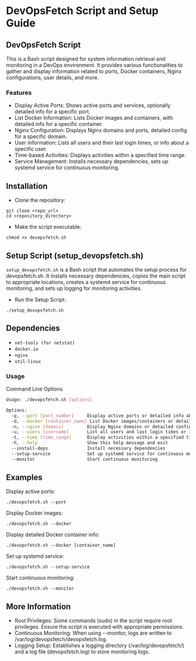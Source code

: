 # DevOpsFetch Script and Setup Guide

## DevOpsFetch Script 
This is a Bash script designed for system information retrieval and monitoring in a DevOps environment. It provides various functionalities to gather and display information related to ports, Docker containers, Nginx configurations, user details, and more.

### Features 
- Display Active Ports: Shows active ports and services, optionally detailed info for a specific port.
- List Docker Information: Lists Docker images and containers, with detailed info for a specific container.
- Nginx Configuration: Displays Nginx domains and ports, detailed config for a specific domain.
- User Information: Lists all users and their last login times, or info about a specific user.
- Time-based Activities: Displays activities within a specified time range.
- Service Management: Installs necessary dependencies, sets up systemd service for continuous monitoring.

## Installation
- Clone the repository:
```
git clone <repo_url>
cd <repository_directory>
```
- Make the script executable:
```
chmod +x devopsfetch.sh
```

## Setup Script (setup_devopsfetch.sh)
`setup_devopsfetch.sh` is a Bash script that automates the setup process for devopsfetch.sh. It installs necessary dependencies, copies the main script to appropriate locations, creates a systemd service for continuous monitoring, and sets up logging for monitoring activities.

- Run the Setup Script:
```
./setup_devopsfetch.sh
```

## Dependencies
- `net-tools (for netstat)`
- `docker.io`
- `nginx`
- `util-linux`





### Usage
Command Line Options 
```bash
Usage: ./devopsfetch.sh [options]

Options:
  -p, --port [port_number]     Display active ports or detailed info about a specific port
  -d, --docker [container_name] List Docker images/containers or detailed info about a specific container
  -n, --nginx [domain]         Display Nginx domains or detailed config for a specific domain
  -u, --users [username]       List all users and last login times or info about a specific user
  -t, --time [time_range]      Display activities within a specified time range
  -h, --help                   Show this help message and exit
  --install-deps               Install necessary dependencies
  --setup-service              Set up systemd service for continuous monitoring
  --monitor                    Start continuous monitoring
```


## Examples
Display active ports:
```
./devopsfetch.sh --port
```

Display Docker images:
```
./devopsfetch.sh --docker
```

Display detailed Docker container info:
```
./devopsfetch.sh --docker [container_name]
```


Set up systemd service:
```
./devopsfetch.sh --setup-service
```
Start continuous monitoring:
```
./devopsfetch.sh --monitor
```


## More Information
- Root Privileges: Some commands (sudo) in the script require root privileges. Ensure the script is executed with appropriate permissions.
- Continuous Monitoring: When using --monitor, logs are written to /var/log/devopsfetch/devopsfetch.log.
- Logging Setup: Establishes a logging directory (/var/log/devopsfetch/) and a log file (devopsfetch.log) to store monitoring logs.

